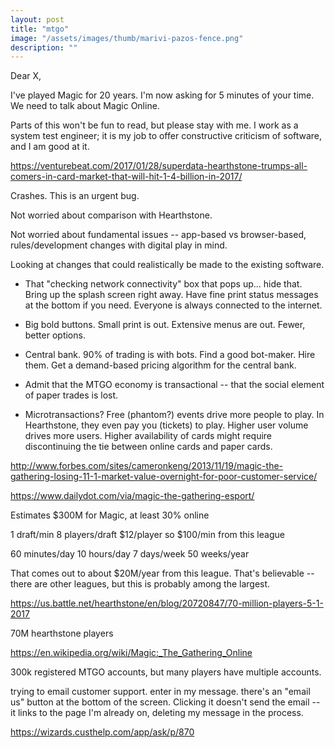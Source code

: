 ```yaml
---
layout: post
title: "mtgo"
image: "/assets/images/thumb/marivi-pazos-fence.png"
description: ""
---
```



Dear X,

I've played Magic for 20 years. I'm now asking for 5 minutes of your time. We need to talk about Magic Online.

Parts of this won't be fun to read, but please stay with me. I work as a system test engineer; it is my job to offer constructive criticism of software, and I am good at it.


https://venturebeat.com/2017/01/28/superdata-hearthstone-trumps-all-comers-in-card-market-that-will-hit-1-4-billion-in-2017/

Crashes. This is an urgent bug.

Not worried about comparison with Hearthstone.

Not worried about fundamental issues -- app-based vs browser-based, rules/development changes with digital play in mind.

Looking at changes that could realistically be made to the existing software.

- That "checking network connectivity" box that pops up... hide that. Bring up the splash screen right away. Have fine print status messages at the bottom if you need. Everyone is always connected to the internet.

- Big bold buttons. Small print is out. Extensive menus are out. Fewer, better options.

- Central bank. 90% of trading is with bots. Find a good bot-maker. Hire them. Get a demand-based pricing algorithm for the central bank.

- Admit that the MTGO economy is transactional -- that the social element of paper trades is lost.

- Microtransactions? Free (phantom?) events drive more people to play. In Hearthstone, they even pay you (tickets) to play. Higher user volume drives more users. Higher availability of cards might require discontinuing the tie between online cards and paper cards.








http://www.forbes.com/sites/cameronkeng/2013/11/19/magic-the-gathering-losing-11-1-market-value-overnight-for-poor-customer-service/


https://www.dailydot.com/via/magic-the-gathering-esport/

Estimates $300M for Magic, at least 30% online

1 draft/min
8 players/draft
$12/player
so $100/min from this league

60 minutes/day
10 hours/day
7 days/week
50 weeks/year

That comes out to about $20M/year from this league. That's believable -- there are other leagues, but this is probably among the largest.

https://us.battle.net/hearthstone/en/blog/20720847/70-million-players-5-1-2017

70M hearthstone players

https://en.wikipedia.org/wiki/Magic:_The_Gathering_Online

300k registered MTGO accounts, but many players have multiple accounts.


trying to email customer support. enter in my message. there's an "email us" button at the bottom of the screen. Clicking it doesn't send the email -- it links to the page I'm already on, deleting my message in the process.


https://wizards.custhelp.com/app/ask/p/870

